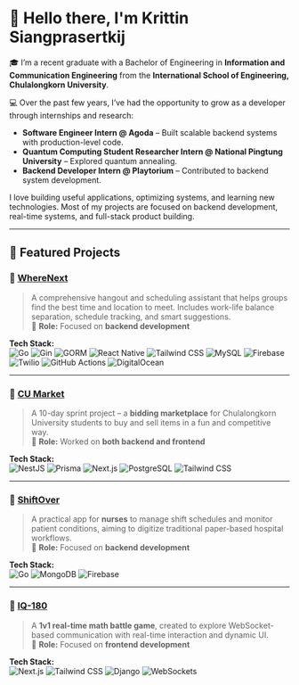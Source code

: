 # 👋 Hello there, I'm Krittin Siangprasertkij

🎓 I’m a recent graduate with a Bachelor of Engineering in **Information and Communication Engineering** from the **International School of Engineering, Chulalongkorn University**.

💻 Over the past few years, I’ve had the opportunity to grow as a developer through internships and research:
- **Software Engineer Intern @ Agoda** – Built scalable backend systems with production-level code.
- **Quantum Computing Student Researcher Intern @ National Pingtung University** – Explored quantum annealing.
- **Backend Developer Intern @ Playtorium** – Contributed to backend system development.

I love building useful applications, optimizing systems, and learning new technologies. Most of my projects are focused on backend development, real-time systems, and full-stack product building.

---

## 📂 Featured Projects

### 🔹 [WhereNext](https://github.com/WhereNext-co)
> A comprehensive hangout and scheduling assistant that helps groups find the best time and location to meet. Includes work-life balance separation, schedule tracking, and smart suggestions.  
> 🎯 **Role:** Focused on **backend development**

**Tech Stack:**  
![Go](https://img.shields.io/badge/Go-00ADD8?style=flat-square&logo=go&logoColor=white)
![Gin](https://img.shields.io/badge/Gin-00B386?style=flat-square&logo=go&logoColor=white)
![GORM](https://img.shields.io/badge/GORM-4C4C4C?style=flat-square&logo=go&logoColor=white)
![React Native](https://img.shields.io/badge/React_Native-20232A?style=flat-square&logo=react&logoColor=61DAFB)
![Tailwind CSS](https://img.shields.io/badge/Tailwind_CSS-38B2AC?style=flat-square&logo=tailwind-css&logoColor=white)
![MySQL](https://img.shields.io/badge/MySQL-4479A1?style=flat-square&logo=mysql&logoColor=white)
![Firebase](https://img.shields.io/badge/Firebase-FFCA28?style=flat-square&logo=firebase&logoColor=black)
![Twilio](https://img.shields.io/badge/Twilio-F22F46?style=flat-square&logo=twilio&logoColor=white)
![GitHub Actions](https://img.shields.io/badge/GitHub_Actions-2088FF?style=flat-square&logo=github-actions&logoColor=white)
![DigitalOcean](https://img.shields.io/badge/DigitalOcean-0080FF?style=flat-square&logo=digitalocean&logoColor=white)

---

### 🔹 [CU Market](https://github.com/win-ts/cu-market-backend)
> A 10-day sprint project – a **bidding marketplace** for Chulalongkorn University students to buy and sell items in a fun and competitive way.  
> 🎯 **Role:** Worked on **both backend and frontend**

**Tech Stack:**  
![NestJS](https://img.shields.io/badge/NestJS-E0234E?style=flat-square&logo=nestjs&logoColor=white)
![Prisma](https://img.shields.io/badge/Prisma-2D3748?style=flat-square&logo=prisma&logoColor=white)
![Next.js](https://img.shields.io/badge/Next.js-000000?style=flat-square&logo=nextdotjs&logoColor=white)
![PostgreSQL](https://img.shields.io/badge/PostgreSQL-4169E1?style=flat-square&logo=postgresql&logoColor=white)
![Tailwind CSS](https://img.shields.io/badge/Tailwind_CSS-38B2AC?style=flat-square&logo=tailwind-css&logoColor=white)

---

### 🔹 [ShiftOver](https://github.com/ShiftOver)
> A practical app for **nurses** to manage shift schedules and monitor patient conditions, aiming to digitize traditional paper-based hospital workflows.  
> 🎯 **Role:** Focused on **backend development**

**Tech Stack:**  
![Go](https://img.shields.io/badge/Go-00ADD8?style=flat-square&logo=go&logoColor=white)
![MongoDB](https://img.shields.io/badge/MongoDB-47A248?style=flat-square&logo=mongodb&logoColor=white)
![Firebase](https://img.shields.io/badge/Firebase_Auth-FFCA28?style=flat-square&logo=firebase&logoColor=black)


---

### 🔹 [IQ-180](https://github.com/IQ180-netcentric-ice)
> A **1v1 real-time math battle game**, created to explore WebSocket-based communication with real-time interaction and dynamic UI.  
> 🎯 **Role:** Focused on **frontend development**

**Tech Stack:**  
![Next.js](https://img.shields.io/badge/Next.js-000000?style=flat-square&logo=nextdotjs&logoColor=white)
![Tailwind CSS](https://img.shields.io/badge/Tailwind_CSS-38B2AC?style=flat-square&logo=tailwind-css&logoColor=white)
![Django](https://img.shields.io/badge/Django_Channels-092E20?style=flat-square&logo=django&logoColor=white)
![WebSockets](https://img.shields.io/badge/WebSockets-35495E?style=flat-square&logo=socketdotio&logoColor=white)



<!---
GuyKrittin/GuyKrittin is a ✨ special ✨ repository because its `README.md` (this file) appears on your GitHub profile.
You can click the Preview link to take a look at your changes.
--->

